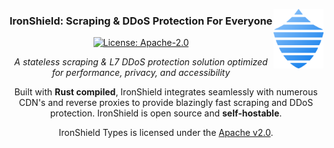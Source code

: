 <img 
    align="right" 
    width="80"
    src="https://raw.githubusercontent.com/IronShield-Tech/ironshield-types/refs/heads/main/.github/assets/ironshield_emblum.svg"
/>

<div align="center">
    
   ### IronShield: Scraping & DDoS Protection For Everyone
   [![License: Apache-2.0](https://img.shields.io/badge/license-Apache2.0-blue.svg)](https://github.com/IronShield-Tech/ironshield-api/blob/main/LICENSE)

   *A stateless scraping & L7 DDoS protection solution optimized for performance, privacy, and accessibility*

   Built with **Rust compiled**, IronShield integrates seamlessly with numerous CDN's and reverse proxies to provide blazingly fast scraping and DDoS protection. IronShield is open source and **self-hostable**.

</div>

<p align="center">
  IronShield Types is licensed under the <a href="https://github.com/IronShield-Tech/ironshield-types/blob/main/LICENSE">Apache v2.0</a>.  
</p>
